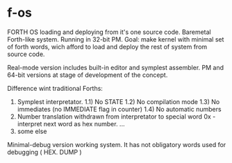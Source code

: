 # f-os
FORTH OS loading and deploying from it's one source code. 
Baremetal Forth-like system.
Running in 32-bit PM.
Goal: make kernel with minimal set of forth words, wich afford to load and deploy the rest of system from source code.

Real-mode version includes built-in editor and symplest assembler.
PM and 64-bit versions at stage of development of the concept.

Difference wint traditional Forths:

1) Symplest interpretator.
1.1) No STATE
1.2) No compilation mode
1.3) No immediates (no IMMEDIATE flag in counter)
1.4) No automatic numbers
2) Number translation withdrawn from interpretator to special word 0x - interpret next word as hex number.
...
3) some else


Minimal-debug version working system. It has not obligatory words used for debugging  ( HEX. DUMP )
